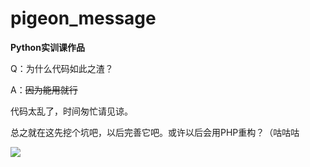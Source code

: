# pigeon_message
**Python实训课作品**

Q：为什么代码如此之渣？


A：<del>因为能用就行</del>


代码太乱了，时间匆忙请见谅。


总之就在这先挖个坑吧，以后完善它吧。或许以后会用PHP重构？（咕咕咕


<p>
  <img src="https://cdn.jsdelivr.net/gh/OrientalFantasy/pigeon_message/img/gugugu.jpg">
</p>